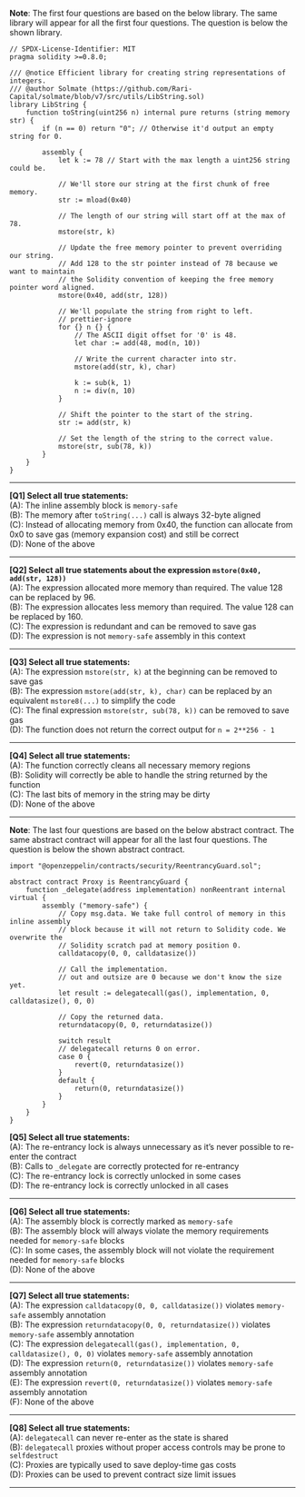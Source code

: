 **Note**: The first four questions are based on the below library. The same library will appear for all the first four questions. The question is below the shown library.
```
// SPDX-License-Identifier: MIT
pragma solidity >=0.8.0;

/// @notice Efficient library for creating string representations of integers.
/// @author Solmate (https://github.com/Rari-Capital/solmate/blob/v7/src/utils/LibString.sol)
library LibString {
    function toString(uint256 n) internal pure returns (string memory str) {
        if (n == 0) return "0"; // Otherwise it'd output an empty string for 0.

        assembly {
            let k := 78 // Start with the max length a uint256 string could be.

            // We'll store our string at the first chunk of free memory.
            str := mload(0x40)

            // The length of our string will start off at the max of 78.
            mstore(str, k)

            // Update the free memory pointer to prevent overriding our string.
            // Add 128 to the str pointer instead of 78 because we want to maintain
            // the Solidity convention of keeping the free memory pointer word aligned.
            mstore(0x40, add(str, 128))

            // We'll populate the string from right to left.
            // prettier-ignore
            for {} n {} {
                // The ASCII digit offset for '0' is 48.
                let char := add(48, mod(n, 10))

                // Write the current character into str.
                mstore(add(str, k), char)

                k := sub(k, 1)
                n := div(n, 10)
            }

            // Shift the pointer to the start of the string.
            str := add(str, k)

            // Set the length of the string to the correct value.
            mstore(str, sub(78, k))
        }
    }
}
```
---
**[Q1] Select all true statements:** \
(A): The inline assembly block is `memory-safe` \
(B): The memory after `toString(...)` call is always 32-byte aligned \
(C): Instead of allocating memory from 0x40, the function can allocate from 0x0 to save gas (memory expansion cost) and still be correct \
(D): None of the above 


---
**[Q2] Select all true statements about the expression `mstore(0x40, add(str, 128))`** \
(A): The expression allocated more memory than required. The value 128 can be replaced by 96. \
(B): The expression allocates less memory than required. The value 128 can be replaced by 160. \
(C): The expression is redundant and can be removed to save gas \
(D): The expression is not `memory-safe` assembly in this context 


---
**[Q3] Select all true statements:** \
(A): The expression `mstore(str, k)` at the beginning can be removed to save gas \
(B): The expression `mstore(add(str, k), char)` can be replaced by an equivalent `mstore8(...)` to simplify the code \
(C): The final expression `mstore(str, sub(78, k))` can be removed to save gas \
(D): The function does not return the correct output for `n = 2**256 - 1`


---
**[Q4] Select all true statements:** \
(A): The function correctly cleans all necessary memory regions \
(B): Solidity will correctly be able to handle the string returned by the function \
(C): The last bits of memory in the string may be dirty \
(D): None of the above


---
**Note**: The last four questions are based on the below abstract contract. The same abstract contract will appear for all the last four questions. The question is below the shown abstract contract.
```
import "@openzeppelin/contracts/security/ReentrancyGuard.sol";

abstract contract Proxy is ReentrancyGuard {
    function _delegate(address implementation) nonReentrant internal virtual {
        assembly ("memory-safe") {
            // Copy msg.data. We take full control of memory in this inline assembly
            // block because it will not return to Solidity code. We overwrite the
            // Solidity scratch pad at memory position 0.
            calldatacopy(0, 0, calldatasize())

            // Call the implementation.
            // out and outsize are 0 because we don't know the size yet.
            let result := delegatecall(gas(), implementation, 0, calldatasize(), 0, 0)

            // Copy the returned data.
            returndatacopy(0, 0, returndatasize())

            switch result
            // delegatecall returns 0 on error.
            case 0 {
                revert(0, returndatasize())
            }
            default {
                return(0, returndatasize())
            }
        }
    }
}
```
**[Q5] Select all true statements:** \
(A): The re-entrancy lock is always unnecessary as it’s never possible to re-enter the contract \
(B): Calls to `_delegate` are correctly protected for re-entrancy \
(C): The re-entrancy lock is correctly unlocked in some cases \
(D): The re-entrancy lock is correctly unlocked in all cases


---
**[Q6] Select all true statements:** \
(A): The assembly block is correctly marked as `memory-safe` \
(B): The assembly block will always violate the memory requirements needed for `memory-safe` blocks \
(C): In some cases, the assembly block will not violate the requirement needed for `memory-safe` blocks \
(D): None of the above


---
**[Q7] Select all true statements:** \
(A): The expression `calldatacopy(0, 0, calldatasize())` violates `memory-safe` assembly annotation \
(B): The expression `returndatacopy(0, 0, returndatasize())` violates `memory-safe` assembly annotation \
(C): The expression `delegatecall(gas(), implementation, 0, calldatasize(), 0, 0)` violates `memory-safe` assembly annotation \
(D): The expression `return(0, returndatasize())` violates `memory-safe` assembly annotation \
(E): The expression `revert(0, returndatasize())` violates `memory-safe` assembly annotation \
(F): None of the above


---
**[Q8] Select all true statements:** \
(A): `delegatecall` can never re-enter as the state is shared \
(B): `delegatecall` proxies without proper access controls may be prone to `selfdestruct` \
(C): Proxies are typically used to save deploy-time gas costs \
(D): Proxies can be used to prevent contract size limit issues


---
